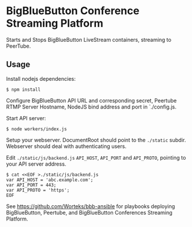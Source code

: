 # BigBlueButton Conference Streaming Platform

Starts and Stops BigBlueButton LiveStream containers, streaming to PeerTube.

## Usage

Install nodejs dependencies:

```
$ npm install
```

Configure BigBlueButton API URL and corresponding secret, Peertube RTMP
Server Hostname, NodeJS bind address and port in `./config.js.

Start API server:

```
$ node workers/index.js
```

Setup your webserver. DocumentRoot should point to the `./static` subdir.
Webserver should deal with authenticating users.

Edit `./static/js/backend.js` `API_HOST`, `API_PORT` and `API_PROTO`,
pointing to your API server address.

```
$ cat <<EOF >./static/js/backend.js
var API_HOST = 'abc.example.com';
var API_PORT = 443;
var API_PROTO = 'https';
EOF
```

See https://github.com/Worteks/bbb-ansible for playbooks deploying
BigBlueButton, Peertube, and BigBlueButton Conferences Streaming Platform.
